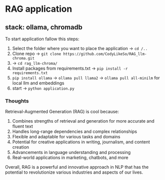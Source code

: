 # RAG application

## stack: ollama, chromadb

To start application fallow this steps:
1. Select the folder where you want to place the application -> ```cd /..```
2. Clone repo -> ```git clone https://github.com/CodyLikeSo/RAG_llm-chroma.git```
3. -> ```cd rag_llm-chroma/```
4. Install packages from requirements.txt -> ```pip install -r requirements.txt```
5. ```pip install ollama``` -> ```ollama pull llama2``` -> ```ollama pull all-minilm``` for local llm and embeddings
6. start -> ```python application.py```

### Thoughts
Retrieval-Augmented Generation (RAG) is cool because:
1. Combines strengths of retrieval and generation for more accurate and fluent text
2. Handles long-range dependencies and complex relationships
3. Flexible and adaptable for various tasks and domains
4. Potential for creative applications in writing, journalism, and content creation
5. Advancements in language understanding and processing
6. Real-world applications in marketing, chatbots, and more

Overall, RAG is a powerful and innovative approach in NLP that has the potential to revolutionize various industries and aspects of our lives.
